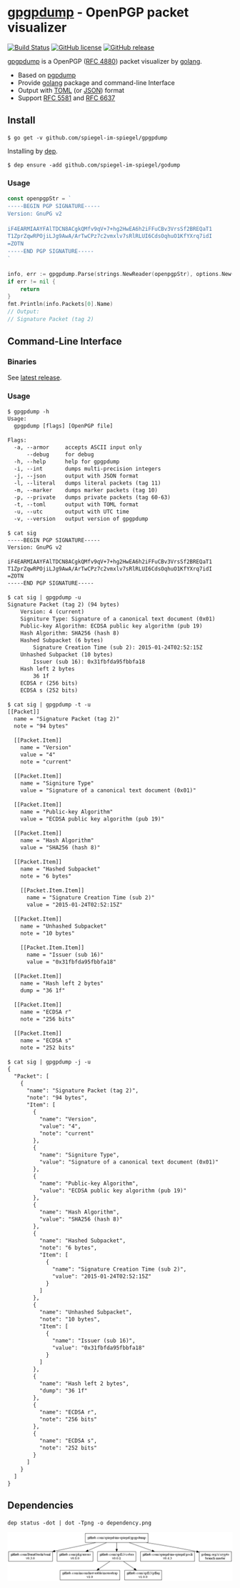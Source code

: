 # [gpgpdump] - OpenPGP packet visualizer

[![Build Status](https://travis-ci.org/spiegel-im-spiegel/gpgpdump.svg?branch=master)](https://travis-ci.org/spiegel-im-spiegel/gpgpdump)
[![GitHub license](https://img.shields.io/badge/license-Apache%202-blue.svg)](https://raw.githubusercontent.com/spiegel-im-spiegel/gpgpdump/master/LICENSE)
[![GitHub release](http://img.shields.io/github/release/spiegel-im-spiegel/gpgpdump.svg)](https://github.com/spiegel-im-spiegel/gpgpdump/releases/latest)

[gpgpdump] is a OpenPGP ([RFC 4880]) packet visualizer by [golang](https://golang.org/).

- Based on [pgpdump](https://github.com/kazu-yamamoto/pgpdump)
- Provide [golang](https://golang.org/) package and command-line Interface
- Output with [TOML](https://github.com/toml-lang/toml) (or [JSON](https://tools.ietf.org/html/rfc7159)) format
- Support [RFC 5581] and [RFC 6637]

## Install

```
$ go get -v github.com/spiegel-im-spiegel/gpgpdump
```

Installing by [dep].

```
$ dep ensure -add github.com/spiegel-im-spiegel/godump
```

### Usage

```go
const openpgpStr = `
-----BEGIN PGP SIGNATURE-----
Version: GnuPG v2

iF4EARMIAAYFAlTDCN8ACgkQMfv9qV+7+hg2HwEA6h2iFFuCBv3VrsSf2BREQaT1
T1ZprZqwRPOjiLJg9AwA/ArTwCPz7c2vmxlv7sRlRLUI6CdsOqhuO1KfYXrq7idI
=ZOTN
-----END PGP SIGNATURE-----
`

info, err := gpgpdump.Parse(strings.NewReader(openpgpStr), options.New())
if err != nil {
	return
}
fmt.Println(info.Packets[0].Name)
// Output:
// Signature Packet (tag 2)
```

## Command-Line Interface

### Binaries

See [latest release](https://github.com/spiegel-im-spiegel/gpgpdump/releases/latest).

### Usage

```
$ gpgpdump -h
Usage:
  gpgpdump [flags] [OpenPGP file]

Flags:
  -a, --armor     accepts ASCII input only
      --debug     for debug
  -h, --help      help for gpgpdump
  -i, --int       dumps multi-precision integers
  -j, --json      output with JSON format
  -l, --literal   dumps literal packets (tag 11)
  -m, --marker    dumps marker packets (tag 10)
  -p, --private   dumps private packets (tag 60-63)
  -t, --toml      output with TOML format
  -u, --utc       output with UTC time
  -v, --version   output version of gpgpdump

$ cat sig
-----BEGIN PGP SIGNATURE-----
Version: GnuPG v2

iF4EARMIAAYFAlTDCN8ACgkQMfv9qV+7+hg2HwEA6h2iFFuCBv3VrsSf2BREQaT1
T1ZprZqwRPOjiLJg9AwA/ArTwCPz7c2vmxlv7sRlRLUI6CdsOqhuO1KfYXrq7idI
=ZOTN
-----END PGP SIGNATURE-----

$ cat sig | gpgpdump -u
Signature Packet (tag 2) (94 bytes)
    Version: 4 (current)
    Signiture Type: Signature of a canonical text document (0x01)
    Public-key Algorithm: ECDSA public key algorithm (pub 19)
    Hash Algorithm: SHA256 (hash 8)
    Hashed Subpacket (6 bytes)
        Signature Creation Time (sub 2): 2015-01-24T02:52:15Z
    Unhashed Subpacket (10 bytes)
        Issuer (sub 16): 0x31fbfda95fbbfa18
    Hash left 2 bytes
        36 1f
    ECDSA r (256 bits)
    ECDSA s (252 bits)

$ cat sig | gpgpdump -t -u
[[Packet]]
  name = "Signature Packet (tag 2)"
  note = "94 bytes"

  [[Packet.Item]]
    name = "Version"
    value = "4"
    note = "current"

  [[Packet.Item]]
    name = "Signiture Type"
    value = "Signature of a canonical text document (0x01)"

  [[Packet.Item]]
    name = "Public-key Algorithm"
    value = "ECDSA public key algorithm (pub 19)"

  [[Packet.Item]]
    name = "Hash Algorithm"
    value = "SHA256 (hash 8)"

  [[Packet.Item]]
    name = "Hashed Subpacket"
    note = "6 bytes"

    [[Packet.Item.Item]]
      name = "Signature Creation Time (sub 2)"
      value = "2015-01-24T02:52:15Z"

  [[Packet.Item]]
    name = "Unhashed Subpacket"
    note = "10 bytes"

    [[Packet.Item.Item]]
      name = "Issuer (sub 16)"
      value = "0x31fbfda95fbbfa18"

  [[Packet.Item]]
    name = "Hash left 2 bytes"
    dump = "36 1f"

  [[Packet.Item]]
    name = "ECDSA r"
    note = "256 bits"

  [[Packet.Item]]
    name = "ECDSA s"
    note = "252 bits"

$ cat sig | gpgpdump -j -u
{
  "Packet": [
    {
      "name": "Signature Packet (tag 2)",
      "note": "94 bytes",
      "Item": [
        {
          "name": "Version",
          "value": "4",
          "note": "current"
        },
        {
          "name": "Signiture Type",
          "value": "Signature of a canonical text document (0x01)"
        },
        {
          "name": "Public-key Algorithm",
          "value": "ECDSA public key algorithm (pub 19)"
        },
        {
          "name": "Hash Algorithm",
          "value": "SHA256 (hash 8)"
        },
        {
          "name": "Hashed Subpacket",
          "note": "6 bytes",
          "Item": [
            {
              "name": "Signature Creation Time (sub 2)",
              "value": "2015-01-24T02:52:15Z"
            }
          ]
        },
        {
          "name": "Unhashed Subpacket",
          "note": "10 bytes",
          "Item": [
            {
              "name": "Issuer (sub 16)",
              "value": "0x31fbfda95fbbfa18"
            }
          ]
        },
        {
          "name": "Hash left 2 bytes",
          "dump": "36 1f"
        },
        {
          "name": "ECDSA r",
          "note": "256 bits"
        },
        {
          "name": "ECDSA s",
          "note": "252 bits"
        }
      ]
    }
  ]
}
```

## Dependencies

```
dep status -dot | dot -Tpng -o dependency.png
```

[![Dependencies](dependency.png)](dependency.png)

[gpgpdump]: https://github.com/spiegel-im-spiegel/gpgpdump "spiegel-im-spiegel/gpgpdump: gpgpdump - OpenPGP packet visualizer"
[RFC 4880]: https://tools.ietf.org/html/rfc4880
[RFC 5581]: http://tools.ietf.org/html/rfc5581
[RFC 6637]: http://tools.ietf.org/html/rfc6637
[dep]: https://github.com/golang/dep "golang/dep: Go dependency management tool"
